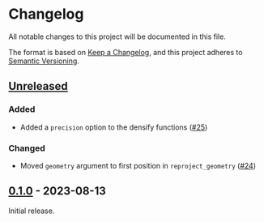 # Changelog

All notable changes to this project will be documented in this file.

The format is based on [Keep a Changelog](https://keepachangelog.com/en/1.0.0/), and this project adheres to [Semantic Versioning](https://semver.org/spec/v2.0.0.html).

## [Unreleased]

### Added

- Added a `precision` option to the densify functions ([#25](https://github.com/pjhartzell/raster-footprint/issues/25))

### Changed

- Moved `geometry` argument to first position in `reproject_geometry` ([#24](https://github.com/pjhartzell/raster-footprint/pull/24))

## [0.1.0] - 2023-08-13

Initial release.

[unreleased]: https://github.com/pjhartzell/raster-footprint/compare/v0.1.0...HEAD
[0.1.0]: https://github.com/pjhartzell/raster-footprint/releases/tag/v0.1.0
